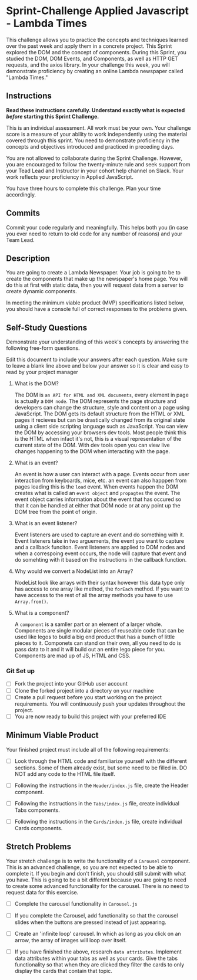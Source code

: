 # Sprint-Challenge Applied Javascript - Lambda Times

This challenge allows you to practice the concepts and techniques learned over the past week and apply them in a concrete project. This Sprint explored the DOM and the concept of components. During this Sprint, you studied the DOM, DOM Events, and Components, as well as HTTP GET requests, and the axios library. In your challenge this week, you will demonstrate proficiency by creating an online Lambda newspaper called "Lambda Times."

## Instructions

**Read these instructions carefully. Understand exactly what is expected _before_ starting this Sprint Challenge.**

This is an individual assessment. All work must be your own. Your challenge score is a measure of your ability to work independently using the material covered through this sprint. You need to demonstrate proficiency in the concepts and objectives introduced and practiced in preceding days.

You are not allowed to collaborate during the Sprint Challenge. However, you are encouraged to follow the twenty-minute rule and seek support from your Tead Lead and Instructor in your cohort help channel on Slack. Your work reflects your proficiency in Applied JavaScript.

You have three hours to complete this challenge. Plan your time accordingly.

## Commits

Commit your code regularly and meaningfully. This helps both you (in case you ever need to return to old code for any number of reasons) and your Team Lead.

## Description

You are going to create a Lambda Newspaper. Your job is going to be to create the components that make up the newspaper's home page. You will do this at first with static data, then you will request data from a server to create dynamic components.

In meeting the minimum viable product (MVP) specifications listed below, you should have a console full of correct responses to the problems given.

## Self-Study Questions

Demonstrate your understanding of this week's concepts by answering the following free-form questions.

Edit this document to include your answers after each question. Make sure to leave a blank line above and below your answer so it is clear and easy to read by your project manager

1. What is the DOM?
   
	 The DOM is `an API for HTML and XML documents`, every element in page is actually a `DOM node`. The DOM represents the page structure and developers can change the structure, style and content on a page using JavaScript. The DOM gets its default structure from the HTML or XML pages it recieves but can be drastically changed from its original state using a client side scripting language such as JavaScript. You can view the DOM by accessing your browsers dev tools. Most people think this is the HTML when infact it's not, this is a visual representation of the current state of the DOM. With dev tools open you can view live changes happening to the DOM when interacting with the page.

2. What is an event?

	 An event is how a user can interact with a page. Events occur from user interaction from keyboards, mice, etc. an event can also happpen from pages loading this is the `load` event. When events happen the DOM creates what is called an `event object` and `propagtes` the event. The event object carries information about the event that has occured so that it can be handled at either that DOM node or at any point up the DOM tree from the point of origin.   

3. What is an event listener?

	 Event listeners are used to capture an event and do something with it. Event listeners take in two arguements, the event you want to capture and a callback funciton. Event listeners are applied to DOM nodes and when a correspoing event occurs, the node will capture that event and do somehting with it based on the instructions in the callback function.

	

4. Why would we convert a NodeList into an Array?

	 NodeList look like arrays with their syntax however this data type only has access to one array like method, the `forEach` method. If you want to have accesss to the rest of all the array methods you have to use `Array.from()`. 

5. What is a component?
	 
	 A `component` is a samller part or an element of a larger whole. Components are single modular pieces of reuseable code that can be used like legos to build a big end product that has a bunch of little pieces to it. Componets can stand on their own, all you need to do is pass data to it and it will build out an entire lego piece for you. Components are mad up of JS, HTML and CSS.

### Git Set up

* [ ] Fork the project into your GitHub user account
* [ ] Clone the forked project into a directory on your machine
* [ ] Create a pull request before you start working on the project requirements.  You will continuously push your updates throughout the project.
* [ ] You are now ready to build this project with your preferred IDE

## Minimum Viable Product

Your finished project must include all of the following requirements:

* [ ] Look through the HTML code and familiarize yourself with the different sections. Some of them already exist, but some need to be filled in. DO NOT add any code to the HTML file itself.

* [ ] Following the instructions in the `Header/index.js` file, create the Header component. 

* [ ] Following the instructions in the `Tabs/index.js` file, create individual Tabs components.

* [ ] Following the instructions in the `Cards/index.js` file, create individual Cards components.

## Stretch Problems

Your stretch challenge is to write the functionality of a `Carousel` component. This is an advanced challenge, so you are not expected to be able to complete it. If you begin and don't finish, you should still submit with what you have. This is going to be a bit different because you are going to need to create some advanced functionality for the carousel. There is no need to request data for this exercise.

* [ ] Complete the carousel functionality in `Carousel.js`

* [ ] If you complete the Carousel, add functionality so that the carousel slides when the buttons are pressed instead of just appearing.

* [ ] Create an 'infinite loop' carousel. In which as long as you click on an arrow, the array of images will loop over itself.

* [ ] If you have finished the above, research `data attributes`. Implement data attributes within your tabs as well as your cards. Give the tabs functionality so that when they are clicked they filter the cards to only display the cards that contain that topic.
